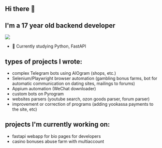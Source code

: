 ## Hi there 👋

## I'm a 17 year old backend developer

[![](https://skillicons.dev/icons?i=python,fastapi,postgresql,sqlite,selenium,html)](https://skillicons.dev)
- 🌱 Currently studying Python, FastAPI

## types of projects I wrote:
- complex Telegram bots using AIOgram (shops, etc.)
- Selenium/Playwright browser automation (gambling bonus farms, bot for automatic communication on dating sites, mailings to forums)
- Appium automation (WeChat downloader)
- custom bots on Pyrogram
- websites parsers (youtube search, ozon goods parser, forum parser)
- improvement or correction of programs (adding yookassa payments to the site, etc)

## projects I'm currently working on:
- fastapi webapp for bio pages for developers
- casino bonuses abuse farm with multiaccount 

